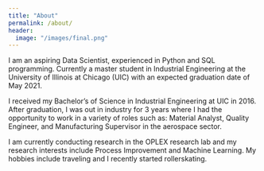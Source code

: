 ```yaml
---
title: "About"
permalink: /about/
header:
  image: "/images/final.png"
---
```


I am an aspiring Data Scientist, experienced in Python and SQL programming. Currently a master student in Industrial Engineering at the University of Illinois at Chicago (UIC) with an expected graduation date of May 2021. 

I received my Bachelor’s of Science in Industrial Engineering at UIC in 2016. After graduation, I was out in industry for 3 years where I had the opportunity to work in a variety of roles such as: Material Analyst, Quality Engineer, and Manufacturing Supervisor in the aerospace sector. 

I am currently conducting research in the OPLEX research lab and my research interests include Process Improvement and Machine Learning. My hobbies include traveling and I recently started rollerskating. 

